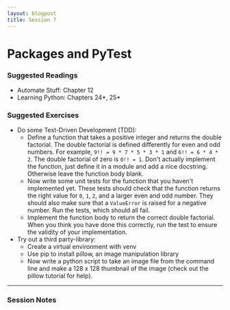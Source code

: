 ```yaml
---
layout: blogpost
title: Session 7
---
```


# Packages and PyTest

### Suggested Readings

* Automate Stuff: Chapter 12
* Learning Python: Chapters 24\*, 25\*

### Suggested Exercises

* Do some Test-Driven Development (TDD):
  * Define a function that takes a positive integer and returns the double
    factorial. The double factorial is defined differently for even and odd
    numbers. For example, `9!! = 9 * 7 * 5 * 3 * 1` and `6!! = 6 * 4 * 2`.
    The double factorial of zero is `0!! = 1`. Don't actually implement the
    function, just define it in a module and add a nice docstring.
    Otherwise leave the function body blank.
  * Now write some unit tests for the function that you haven't implemented
    yet. These tests should check that the function returns the right value
    for `0`, `1`, `2`, and a larger even and odd number.
    They should also make sure that a `ValueError` is raised for a negative
    number. Run the tests, which should all fail.
  * Implement the function body to return the correct double factorial.
    When you think you have done this correctly, run the test to ensure
    the validity of your implementation.
* Try out a third party-library:
  * Create a virtual environment with venv
  * Use pip to install pillow, an image manipulation library
  * Now write a python script to take an image file from the command line
    and make a 128 x 128 thumbnail of the image (check out the pillow
    tutorial for help).

---

### Session Notes
